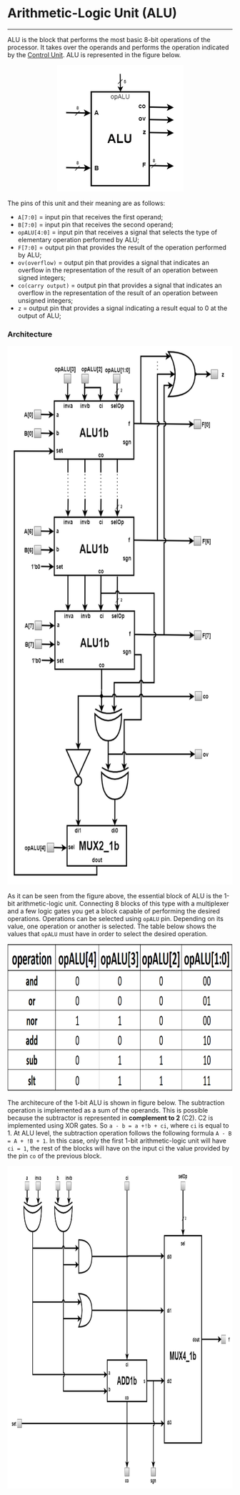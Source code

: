 # Arithmetic-Logic Unit (ALU)
---
ALU is the block that performs the most basic 8-bit operations of the processor. It takes over the operands and performs the operation indicated by the 
[Control Unit](../../../CU). ALU is represented in the figure below.  
<p align="center">
  <img width="283" height="284" src="../../../schematics/14.Arithmetic-Logic_Unit.png">
</p>
  
The pins of this unit and their meaning are as follows:  
* `A[7:0]` = input pin that receives the first operand;  
* `B[7:0]` = input pin that receives the second operand;  
* `opALU[4:0]` = input pin that receives a signal that selects the type of elementary operation performed by ALU;  
* `F[7:0]` = output pin that provides the result of the operation performed by ALU;  
* `ov(overflow)` = output pin that provides a signal that indicates an overflow in the representation of the result of an operation between signed integers;  
* `co(carry output)` = output pin that provides a signal that indicates an overflow in the representation of the result of an operation between unsigned integers;  
* `z` = output pin that provides a signal indicating a result equal to 0 at the output of ALU;  

### Architecture
  
<p align="center">
  <img width="676" height="1206" src="../../../schematics/15.Arithmetic-Logic_Unit_Architecture.png">
</p>
  
As it can be seen from the figure above, the essential block of ALU is the 1-bit arithmetic-logic unit. Connecting 8 blocks of this type with a multiplexer and a few 
logic gates you get a block capable of performing the desired operations. Operations can be selected using `opALU` pin. Depending on its value, one operation or another 
is selected. The table below shows the values ​​that `opALU` must have in order to select the desired operation. 
<p align="center">
  <img width="951" height="330" src="../../../schematics/17.Arithmetic_Logic_Unit_1b_Truth_Table.PNG">
</p>
  
The architecure of the 1-bit ALU is shown in figure below. The subtraction operation is implemented as a sum of the operands. This is possible because the subtractor 
is represented in **complement to 2** (C2). C2 is implemented using XOR gates. So `a - b = a +!b + ci`, where `ci` is equal to 1. At ALU level, the subtraction operation follows 
the following formula `A - B = A + !B + 1`. In this case, only the first 1-bit arithmetic-logic unit will have `ci = 1`, the rest of the blocks will have on the input ci the value 
provided by the pin `co` of the previous block.  
<p align="center">
  <img width="951" height="723" src="../../../schematics/16.Arithmetic-Logic_Unit_1b_Architecture.png">
</p>